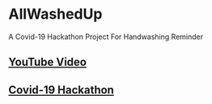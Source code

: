 # AllWashedUp

A Covid-19 Hackathon Project For Handwashing Reminder

## [YouTube Video](https://www.youtube.com/watch?v=2iUv8rk97G0&feature=youtu.be)


## [Covid-19 Hackathon](https://devpost.com/software/all-washed-up)
